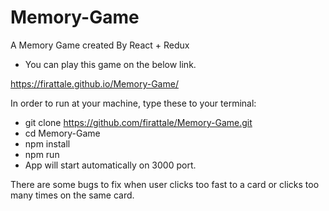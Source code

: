 # Memory-Game

A Memory Game created By React + Redux

- You can play this game on the below link.

https://firattale.github.io/Memory-Game/

In order to run at your machine, type these to your terminal:

- git clone https://github.com/firattale/Memory-Game.git
- cd Memory-Game
- npm install
- npm run
- App will start automatically on 3000 port.

There are some bugs to fix when user clicks too fast to a card or clicks too many times on the same card.
